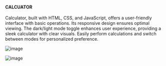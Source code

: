 #### CALCUATOR
Calculator, built with HTML, CSS, and JavaScript, offers a user-friendly interface with basic operations. Its responsive design ensures optimal viewing. The dark/light mode toggle enhances user experience, providing a sleek calculator with clear visuals. Easily perform calculations and switch between modes for personalized preference.

![image](https://github.com/POORANI4402/Calculator/assets/130770609/aea3e72b-4497-4006-8021-85f732299093)

![image](https://github.com/POORANI4402/Calculator/assets/130770609/19076309-e75c-468a-9889-f7bb196ade60)
